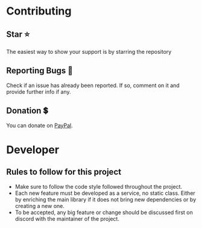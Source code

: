 # Contributing

## Star :star:
The easiest way to show your support is by starring the repository

## Reporting Bugs :bug:
Check if an issue has already been reported. If so, comment on it and provide further info if any.

## Donation :heavy_dollar_sign:
You can donate on [PayPal](https://www.paypal.me/maxensas).

# Developer

## Rules to follow for this project
* Make sure to follow the code style followed throughout the project.
* Each new feature must be developed as a service, no static class. Either by enriching the main library if it does not bring new dependencies or by creating a new one.
* To be accepted, any big feature or change should be discussed first on discord with the maintainer of the project.